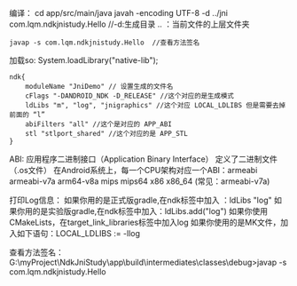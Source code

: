 
编译：
    cd app/src/main/java
    javah -encoding UTF-8 -d ../jni com.lqm.ndkjnistudy.Hello       //-d:生成目录  .. ：当前文件的上层文件夹

    javap -s com.lqm.ndkjnistudy.Hello  //查看方法签名

加载so:
    System.loadLibrary("native-lib");

    ndk{
        moduleName "JniDemo" // 设置生成的文件名
        cFlags "-DANDROID_NDK -D_RELEASE" //这个对应的是生成模式
        ldLibs "m", "log", "jnigraphics" //这个对应 LOCAL_LDLIBS 但是需要去掉前面的 “l”
        abiFilters "all" //这个是对应的 APP_ABI
        stl "stlport_shared" //这个对应的是 APP_STL
    }

ABI: 应用程序二进制接口（Application Binary Interface） 定义了二进制文件（.os文件）
     在Android系统上，每一个CPU架构对应一个ABI：armeabi	armeabi-v7a	arm64-v8a	mips	mips64	x86	x86_64 (常见：armeabi-v7a)


打印Log信息：
    如果你用的是正式版gradle,在ndk标签中加入 ：ldLibs "log"
    如果你用的是实验版gradle,在ndk标签中加入：ldLibs.add("log")
    如果你使用CMakeLists，在target_link_libraries标签中加入log
    如果你使用的是MK文件，加入如下语句：LOCAL_LDLIBS := -llog

查看方法签名：
    G:\myProject\NdkJniStudy\app\build\intermediates\classes\debug>javap -s com.lqm.ndkjnistudy.Hello




